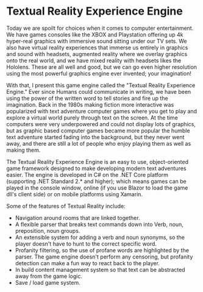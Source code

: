 # Textual Reality Experience Engine

Today we are spoilt for choices when it comes to computer entertainment. We have games consoles like the XBOX and Playstation offering up 4k hyper-real graphics with immersive sound sitting under our TV sets. We also have virtual reality experiences that immerse us entirely in graphics and sound with headsets, augmented reality where we overlay graphics onto the real world, and we have mixed reality with headsets likes the Hololens. These are all well and good, but we can go even higher resolution using the most powerful graphics engine ever invented; your imagination!

With that, I present this game engine called the "Textual Reality Experience Engine." Ever since Humans could communicate in writing, we have been using the power of the written word to tell stories and fire up the imagination. Back in the 1980s making fiction more interactive was popularized with text adventure computer games where you get to play and explore a virtual world purely through text on the screen. At the time computers were very underpowered and could not display lots of graphics, but as graphic based computer games became more popular the humble text adventure started fading into the background, but they never went away, and there are still a lot of people who enjoy playing them as well as making them.

The Textual Reality Experience Engine is an easy to use, object-oriented game framework designed to make developing modern text adventures easier. The engine is developed in C# on the .NET Core platform (supporting .NET Standard 2.* and higher); which means games can be played in the console window, online (if you use Blazor to load the game dll's client side) or on mobile platforms using Xamarin.

Some of the features of Textual Reality include:

- Navigation around rooms that are linked together.
- A flexible parser that breaks text commands down into Verb, noun, preposition, noun groups.
- An extensible system for adding a verb and noun synonyms, so the player doesn't have to hunt to the correct specific word.
- Profanity filtering, so the use of profane words are highlighted by the parser. The game engine doesn't perform any censoring, but profanity detection can make a fun way to react back to the player.
- In build content management system so that text can be abstracted away from the game logic.
- Save / load game system.

